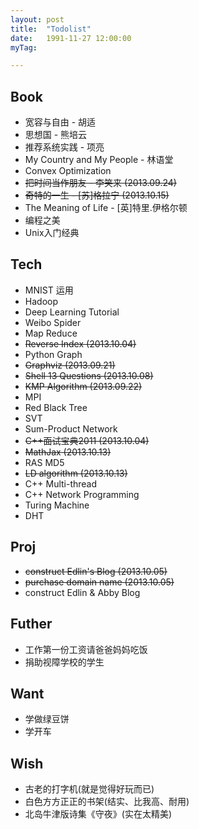 ```yaml
---
layout: post
title:  "Todolist"
date:   1991-11-27 12:00:00
myTag:

---
```



## Book
+ 宽容与自由 - 胡适
+ 思想国 - 熊培云
+ 推荐系统实践 - 项亮
+ My Country and My People - 林语堂
+ Convex Optimization
+ <del> 把时间当作朋友 - 李笑来 (2013.09.24) </del>
+ <del> 奇特的一生 - [苏]格拉宁 (2013.10.15) </del>
+ The Meaning of Life - [英]特里.伊格尔顿
+ 编程之美
+ Unix入门经典 

## Tech
+ MNIST 运用
+ Hadoop
+ Deep Learning Tutorial
+ Weibo Spider
+ Map Reduce
+ <del> Reverse Index (2013.10.04) </del>
+ Python Graph
+ <del> Graphviz (2013.09.21) </del>
+ <del> Shell 13 Questions (2013.10.08) </del>
+ <del> KMP Algorithm (2013.09.22) </del>
+ MPI
+ Red Black Tree
+ SVT
+ Sum-Product Network
+ <del> C++面试宝典2011 (2013.10.04) </del>
+ <del> MathJax (2013.10.13) </del>
+ RAS MD5
+ <del> LD algorithm (2013.10.13) </del>
+ C++ Multi-thread
+ C++ Network Programming
+ Turing Machine
+ DHT

## Proj
+ <del> construct Edlin's Blog (2013.10.05) </del>
+ <del> purchase domain name (2013.10.05) </del>
+ construct Edlin & Abby Blog

## Futher
+ 工作第一份工资请爸爸妈妈吃饭
+ 捐助视障学校的学生

## Want
+ 学做绿豆饼
+ 学开车

## Wish
+ 古老的打字机(就是觉得好玩而已)
+ 白色方方正正的书架(结实、比我高、耐用)
+ 北岛牛津版诗集《守夜》(实在太精美)
